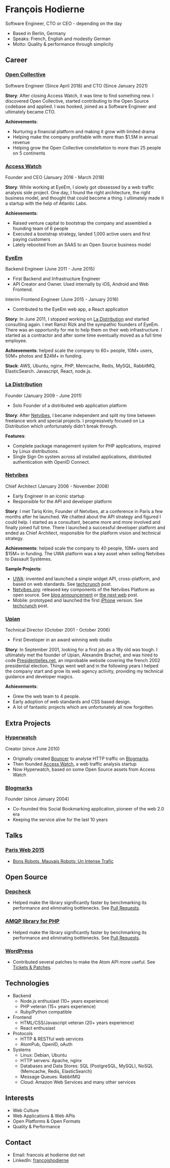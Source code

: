 # François Hodierne

<div class="title">Software Engineer, CTO or CEO - depending on the day</div>

- Based in Berlin, Germany
- Speaks: French, English and modestly German
- Motto: Quality &amp; performance through simplicity

## Career

### <a name="opencollective"></a> **[Open Collective](https://opencollective.com/)**

Software Engineer (Since April 2018) and CTO (Since January 2021)

**Story**:
After closing Access Watch, it was time to find something new. I discovered Open Collective, started contributing to the Open Source codebase and applied. I was hooked, joined as a Software Engineer and ultimately became CTO.

**Achievements**:

- Nurturing a financial platform and making it grow with limited drama
- Helping make the company profitable with more than $1.5M in annual revenue
- Helping grow the Open Collective constellation to more than 25 people on 5 continents

### <a name="access-watch"></a> **[Access Watch](http://access.watch/)**

Founder and CEO (January 2016 - March 2018)

**Story**:
While working at EyeEm, I slowly got obssessed by a web traffic analysis side project. One day, I found the right architecture, the right business model, and thought that could become a thing. I ultimately made it a startup with the help of Atlantic Labs.

**Achievements**:

- Raised venture capital to bootstrap the company and assembled a founding team of 6 people
- Executed a bootstrap strategy, landed 1,000 active users and first paying customers
- Lately rebooted from an SAAS to an Open Source business model

### <a name="eyeem"></a> **[EyeEm](https://www.eyeem.com/)**

Backend Engineer (June 2011 - June 2015)

- <span class="tldr">First Backend and Infrastructure Engineer</span>
- <span class="tldr">API Creator and Owner. Used internally by iOS, Android and Web Frontend.</span>

Interim Frontend Engineer (June 2015 - January 2016)

- <span class="tldr">Contributed to the EyeEm web app, a React application</span>

**Story**:
In June 2011, I stopped working on [La Distribution](#ladistribution) and started consulting again. I met Ramzi Rizk and the sympathic founders of EyeEm. There was an opportunity for me to help them on their web infrastructure. I started as a contractor and after some time eventually moved as a full time employee.

**Achievements**:
helped scale the company to 60+ people, 10M+ users, 50M+ photos and $24M+ in funding.

**Stack**:
AWS, Ubuntu, nginx, PHP, Memcache, Redis, MySQL, RabbitMQ, ElasticSearch. Javascript, React, node.js.

### <a name="ladistribution"></a> **[La Distribution](http://ladistribution.net/)**

Founder (January 2009 - June 2011)

- <span class="tldr">Solo Founder of a distributed web application platform</span>

**Story**: After [Netvibes](#netvibes), I became independent and split my time between freelance work and special projects. I progressively focused on La Distribution which unfortunately didn't break through.

**Features**:

- Complete package management system for PHP applications, inspired by Linux distributions.
- Single Sign On system across all installed applications, distributed authentication with OpenID Connect.

### <a name="netvibes"></a> **[Netvibes](http://www.netvibes.com/)**

Chief Architect (January 2006 - November 2008)

- <span class="tldr">Early Engineer in an iconic startup</span>
- <span class="tldr">Responsible for the API and developer platform</span>

**Story**:
I met Tariq Krim, Founder of Netvibes, at a conference in Paris a few months after he launched. We chatted about the API strategy and figured I could help. I started as a consultant, became more and more involved and finally joined full time. There I launched a successful developer platform and ended as Chief Architect, responsible for the platform vision and technical strategy.

**Achievements**:
helped scale the company to 40 people, 10M+ users and $15M+ in funding. The UWA platform was a key asset when selling Netvibes to Dassault Systèmes.

**Sample Projects**:

- [UWA](https://uwa.netvibes.com/docs/Uwa/html/index.html): invented and launched a simple widget API, cross-platform, and based on web standards. See [techcrunch](http://techcrunch.com/2007/02/21/netvibes-promises-cross-platform-widget-compatibility/) post.
- [Netvibes.org](http://web.archive.org/web/20090416004816/http://netvibes.org/): released key components of the Netvibes Platform as open source. See [blog announcement](https://web.archive.org/web/20090922091425/http://blog.netvibes.com/netvibesorg-opening/) or [the next web](http://thenextweb.com/2008/06/06/netvibes-starts-website-dedicated-to-open-source-projects/) post.
- Mobile: prototyped and launched the first [iPhone](http://iphone.netvibes.com/) version. See [techcrunch](http://techcrunch.com/2007/08/14/netvibes-for-iphone-available-now/) post.

### <a name="upian"></a> **[Upian](http://www.upian.com/)**

Technical Director (October 2001 - October 2006)

- <span class="tldr">First Developer in an award winning web studio</span>

**Story**:
In September 2001, looking for a first job as a 18y old was tough. I ultimately met the founder of Upian, Alexandre Brachet, and was hired to code [Presidentielles.net](http://2002.presidentielles.net/), an improbable website covering the french 2002 presidential election. Things went well and in the following years I helped the company start and grow its web agency activity, providing my technical guidance and developer magics.

**Achievements**:

- Grew the web team to 4 people.
- Early adoption of web standards and CSS based design.
- A lot of fantastic projects which are unfortunately all now forgotten.

## Extra Projects

### <a name="hyperwatch"></a> [Hyperwatch](https://github.com/hyperwatch/hyperwatch)<br />

Creator (since June 2010)

- Originally created [Bouncer](https://github.com/znarf/bouncer) to analyse HTTP traffic on [Blogmarks](#blogmarks).
- Then founded [Access Watch](https://access.watch/), a web traffic analysis startup
- Now Hyperwatch, based on some Open Source assets from Access Watch

### <a name="blogmarks"></a> [Blogmarks](http://blogmarks.net/)<br />

Founder (since January 2004)

- Co-founded this Social Bookmarking application, pioneer of the web 2.0 era
- Keeping the service alive for the last 10 years

## Talks

### [Paris Web 2015](http://www.paris-web.fr/2015/)

- [Bons Robots, Mauvais Robots: Un Intense Trafic](http://francois.hodierne.net/2015/bons-robots-mauvais-robots/)

## Open Source

### [Depcheck](https://github.com/depcheck/depcheck)

- Helped make the library significantly faster by benchmarking its performance and eliminating bottlenecks.
  See [Pull Requests](https://github.com/depcheck/depcheck/pulls?utf8=%E2%9C%93&q=is%3Apr+author%3Aznarf).

### [AMQP library for PHP](https://github.com/php-amqplib/php-amqplib)

- Helped make the library significantly faster by benchmarking its performance and eliminating bottlenecks.
  See [Pull Requests](https://github.com/php-amqplib/php-amqplib/pulls?utf8=%E2%9C%93&q=is%3Apr+author%3Aznarf).

### [WordPress](https://wordpress.org/)

- Contributed several patches to make the Atom API more useful.
  See [Tickets & Patches](https://core.trac.wordpress.org/my-comments/all?USER=znarfor).

## Technologies

- Backend
  - Node.js enthusiast (10+ years experience)
  - PHP veteran (15+ years experience)
  - Ruby/Python compatible
- Frontend
  - HTML/CSS/Javascript veteran (20+ years experience)
  - React enthusiast
- Protocols
  - HTTP & RESTful web services
  - AtomPub, OpenID, oAuth
- Systems
  - Linux: Debian, Ubuntu
  - HTTP servers: Apache, nginx
  - Databases and Data Stores: SQL (PostgreSQL, MySQL), NoSQL (Memcache, Redis, ElasticSearch)
  - Message Queues: RabbitMQ
  - Cloud: Amazon Web Services and many other services

## Interests

- Web Culture
- Web Applications & Web APIs
- Open Platforms & Open Formats
- Quality & Performance

## Contact

- Email: francois at hodierne dot net
- LinkedIn: [francoishodierne](https://www.linkedin.com/in/francoishodierne)
